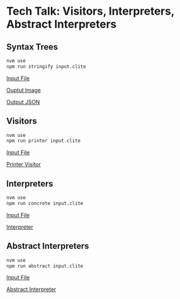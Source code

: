 # Tech Talk: Visitors, Interpreters, Abstract Interpreters

## Syntax Trees

```sh
nvm use
npm run stringify input.clite
```

[Input File](./input.clite)

[Ouptut Image](./output.png)

[Output JSON](./output.json)

## Visitors

```sh
nvm use
npm run printer input.clite
```

[Input File](./input.clite)

[Printer Visitor](./src/visitors/pretty_print.ts)


## Interpreters

```sh
nvm use
npm run concrete input.clite
```

[Input File](./input.clite)

[Interpreter](./src/visitors/interpreter.ts)

## Abstract Interpreters

```sh
nvm use
npm run abstract input.clite
```

[Input File](./input.clite)

[Abstract Interpreter](./src/visitors/abstract_interpreter.ts)
